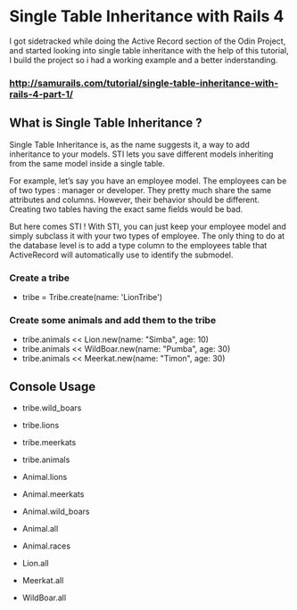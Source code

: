# Single Table Inheritance with Rails 4

I got sidetracked while doing the Active Record section of the Odin Project, and started looking into single table inheritance with the help of this tutorial, I build the project so i had a working example and a better inderstanding.

### http://samurails.com/tutorial/single-table-inheritance-with-rails-4-part-1/

## What is Single Table Inheritance ?

Single Table Inheritance is, as the name suggests it, a way to add inheritance to your models. STI lets you save different models inheriting from the same model inside a single table.

For example, let’s say you have an employee model. The employees can be of two types : manager or developer. They pretty much share the same attributes and columns. However, their behavior should be different. Creating two tables having the exact same fields would be bad.

But here comes STI ! With STI, you can just keep your employee model and simply subclass it with your two types of employee. The only thing to do at the database level is to add a type column to the employees table that ActiveRecord will automatically use to identify the submodel.

### Create a tribe
- tribe = Tribe.create(name: 'LionTribe')

### Create some animals and add them to the tribe

- tribe.animals << Lion.new(name: "Simba", age: 10)
- tribe.animals << WildBoar.new(name: "Pumba", age: 30)
- tribe.animals << Meerkat.new(name: "Timon", age: 30)

## Console Usage

- tribe.wild_boars
- tribe.lions
- tribe.meerkats
- tribe.animals

- Animal.lions
- Animal.meerkats
- Animal.wild_boars 
- Animal.all
- Animal.races

- Lion.all
- Meerkat.all
- WildBoar.all
